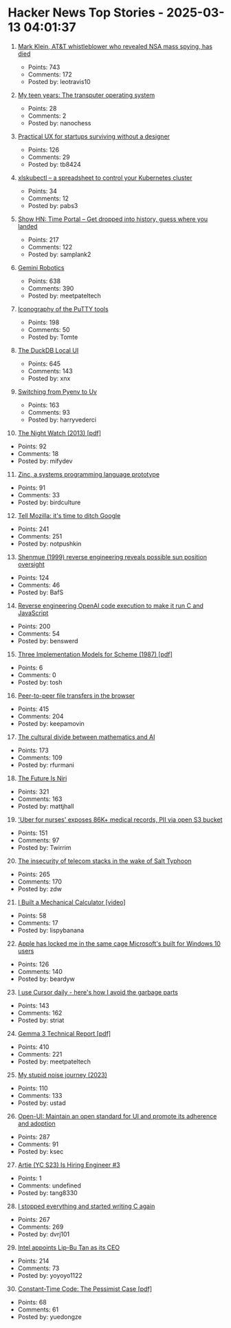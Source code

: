# Hacker News Top Stories - 2025-03-13 04:01:37

1. [Mark Klein, AT&T whistleblower who revealed NSA mass spying, has died](https://www.eff.org/deeplinks/2025/03/memoriam-mark-klein-att-whistleblower-about-nsa-mass-spying)
   - Points: 743
   - Comments: 172
   - Posted by: leotravis10

2. [My teen years: The transputer operating system](https://nanochess.org/transputer_operating_system.html)
   - Points: 28
   - Comments: 2
   - Posted by: nanochess

3. [Practical UX for startups surviving without a designer](https://www.tibinotes.com/p/practical-ux-for-startups-surviving)
   - Points: 126
   - Comments: 29
   - Posted by: tb8424

4. [xlskubectl – a spreadsheet to control your Kubernetes cluster](https://github.com/learnk8s/xlskubectl)
   - Points: 34
   - Comments: 12
   - Posted by: pabs3

5. [Show HN: Time Portal – Get dropped into history, guess where you landed](https://www.eggnog.ai/entertimeportal)
   - Points: 217
   - Comments: 122
   - Posted by: samplank2

6. [Gemini Robotics](https://deepmind.google/discover/blog/gemini-robotics-brings-ai-into-the-physical-world/)
   - Points: 638
   - Comments: 390
   - Posted by: meetpateltech

7. [Iconography of the PuTTY tools](https://www.chiark.greenend.org.uk/~sgtatham/quasiblog/putty-icons/)
   - Points: 198
   - Comments: 50
   - Posted by: Tomte

8. [The DuckDB Local UI](https://duckdb.org/2025/03/12/duckdb-ui.html)
   - Points: 645
   - Comments: 143
   - Posted by: xnx

9. [Switching from Pyenv to Uv](https://bluesock.org/~willkg/blog/dev/switch_pyenv_to_uv.html)
   - Points: 163
   - Comments: 93
   - Posted by: harryvederci

10. [The Night Watch (2013) [pdf]](https://www.usenix.org/system/files/1311_05-08_mickens.pdf)
   - Points: 92
   - Comments: 18
   - Posted by: mifydev

11. [Zinc, a systems programming language prototype](https://sr.ht/~oconnor0/zinc/)
   - Points: 91
   - Comments: 33
   - Posted by: birdculture

12. [Tell Mozilla: it's time to ditch Google](https://mozillapetition.com/)
   - Points: 241
   - Comments: 251
   - Posted by: notpushkin

13. [Shenmue (1999) reverse engineering reveals possible sun position oversight](https://wulinshu.com/2025/03/11/reverse-engineering-adventures-3-bug-or-not-bug/)
   - Points: 124
   - Comments: 46
   - Posted by: BafS

14. [Reverse engineering OpenAI code execution to make it run C and JavaScript](https://twitter.com/benswerd/status/1899853533761200300)
   - Points: 200
   - Comments: 54
   - Posted by: benswerd

15. [Three Implementation Models for Scheme (1987) [pdf]](https://legacy.cs.indiana.edu/~dyb/papers/3imp.pdf)
   - Points: 6
   - Comments: 0
   - Posted by: tosh

16. [Peer-to-peer file transfers in the browser](https://github.com/kern/filepizza)
   - Points: 415
   - Comments: 204
   - Posted by: keepamovin

17. [The cultural divide between mathematics and AI](https://sugaku.net/content/understanding-the-cultural-divide-between-mathematics-and-ai/)
   - Points: 173
   - Comments: 109
   - Posted by: rfurmani

18. [The Future Is Niri](https://ersei.net/en/blog/niri)
   - Points: 321
   - Comments: 163
   - Posted by: mattjhall

19. ['Uber for nurses' exposes 86K+ medical records, PII via open S3 bucket](https://www.websiteplanet.com/news/eshyft-report-breach/)
   - Points: 151
   - Comments: 97
   - Posted by: Twirrim

20. [The insecurity of telecom stacks in the wake of Salt Typhoon](https://soatok.blog/2025/03/12/on-the-insecurity-of-telecom-stacks-in-the-wake-of-salt-typhoon/)
   - Points: 265
   - Comments: 170
   - Posted by: zdw

21. [I Built a Mechanical Calculator [video]](https://www.youtube.com/watch?v=E0pJST5mL3A)
   - Points: 58
   - Comments: 17
   - Posted by: lispybanana

22. [Apple has locked me in the same cage Microsoft's built for Windows 10 users](https://www.theregister.com/2025/03/12/hardware_os_lockin_monopolies/)
   - Points: 126
   - Comments: 140
   - Posted by: beardyw

23. [I use Cursor daily - here's how I avoid the garbage parts](https://www.nickcraux.com/blog/cursor-tips)
   - Points: 143
   - Comments: 162
   - Posted by: striat

24. [Gemma 3 Technical Report [pdf]](https://storage.googleapis.com/deepmind-media/gemma/Gemma3Report.pdf)
   - Points: 410
   - Comments: 221
   - Posted by: meetpateltech

25. [My stupid noise journey (2023)](https://dynomight.net/noise/)
   - Points: 110
   - Comments: 133
   - Posted by: ustad

26. [Open-UI: Maintain an open standard for UI and promote its adherence and adoption](https://github.com/openui/open-ui)
   - Points: 287
   - Comments: 91
   - Posted by: ksec

27. [Artie (YC S23) Is Hiring Engineer #3](https://www.ycombinator.com/companies/artie/jobs/Vz704T1-founding-engineer-distributed-systems)
   - Points: 1
   - Comments: undefined
   - Posted by: tang8330

28. [I stopped everything and started writing C again](https://www.kmx.io/blog/why-stopped-everything-and-started-writing-C-again)
   - Points: 267
   - Comments: 269
   - Posted by: dvrj101

29. [Intel appoints Lip-Bu Tan as its CEO](https://www.reuters.com/technology/us-chipmaker-intel-appoints-lip-bu-tan-its-ceo-2025-03-12/)
   - Points: 214
   - Comments: 73
   - Posted by: yoyoyo1122

30. [Constant-Time Code: The Pessimist Case [pdf]](https://eprint.iacr.org/2025/435.pdf)
   - Points: 68
   - Comments: 61
   - Posted by: yuedongze


